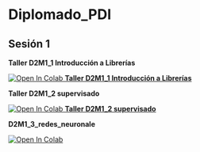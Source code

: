 # Diplomado_PDI

## Sesión 1

**Taller D2M1_1 Introducción a Librerías**

[![Open In Colab](https://colab.research.google.com/assets/colab-badge.svg) **Taller D2M1_1 Introducción a Librerías**](https://colab.research.google.com/github/Luisafrodriguezo1/Diplomado_PDI/blob/main/D2M1_1_introducion_librerias/Taller_D2M1_1_introduccion_librerias.ipynb)



**Taller D2M1_2 supervisado**


[![Open In Colab](https://colab.research.google.com/assets/colab-badge.svg) **Taller D2M1_2 supervisado**](https://colab.research.google.com/github/Luisafrodriguezo1/Diplomado_PDI/blob/main/D2M1_2_supervisado/D2M1_2_supervisado_ejercicio.ipynb) 

**D2M1_3_redes_neuronale**

[![Open In Colab](https://colab.research.google.com/assets/colab-badge.svg)](https://colab.research.google.com/github/Luisafrodriguezo1/Diplomado_PDI/blob/main/D2M1_3_redes_neuronales/D2M1_3_redes_neuronales_Ejercicio.ipynb)



